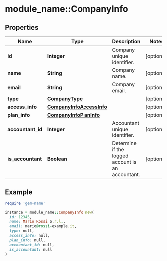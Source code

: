 # module_name::CompanyInfo

## Properties

| Name | Type | Description | Notes |
| ---- | ---- | ----------- | ----- |
| **id** | **Integer** | Company unique identifier. | [optional] |
| **name** | **String** | Company name. | [optional] |
| **email** | **String** | Company email. | [optional] |
| **type** | [**CompanyType**](CompanyType.md) |  | [optional] |
| **access_info** | [**CompanyInfoAccessInfo**](CompanyInfoAccessInfo.md) |  | [optional] |
| **plan_info** | [**CompanyInfoPlanInfo**](CompanyInfoPlanInfo.md) |  | [optional] |
| **accountant_id** | **Integer** | Accountant unique identifier. | [optional] |
| **is_accountant** | **Boolean** | Determine if the logged account is an accountant. | [optional] |

## Example

```ruby
require 'gem-name'

instance = module_name::CompanyInfo.new(
  id: 12345,
  name: Mario Rossi S.r.l.,
  email: mario@rossi-example.it,
  type: null,
  access_info: null,
  plan_info: null,
  accountant_id: null,
  is_accountant: null
)
```

